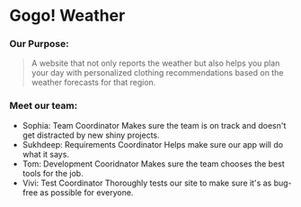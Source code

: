 # Gogo! Weather

### Our Purpose:
> A website that not only reports the weather but also helps you plan your day with personalized clothing recommendations based on the weather forecasts for that region. 

### Meet our team:
- Sophia: Team Coordinator
    Makes sure the team is on track and doesn't get distracted by new shiny projects. 
- Sukhdeep: Requirements Coordinator
    Helps make sure our app will do what it says.
- Tom: Development Cooridnator
    Makes sure the team chooses the best tools for the job.
- Vivi: Test Coordinator
    Thoroughly tests our site to make sure it's as bug-free as possible for everyone.